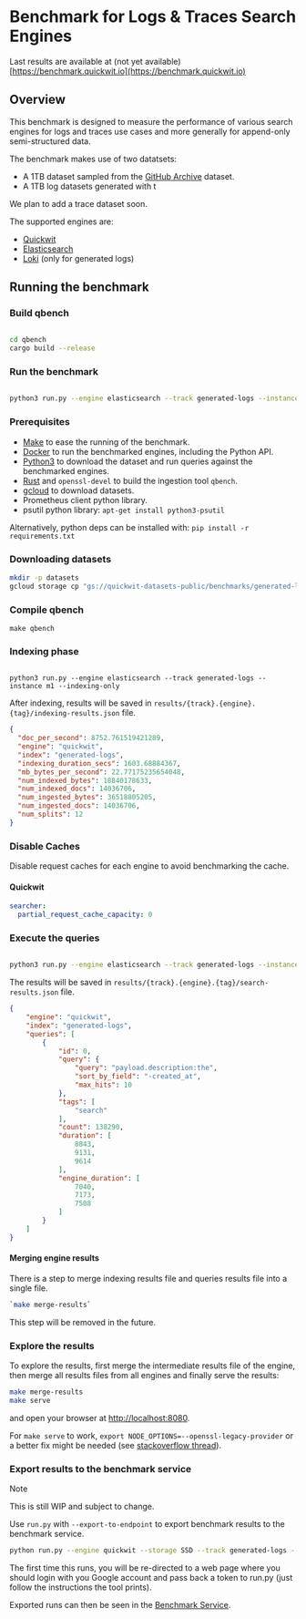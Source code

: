 # Benchmark for Logs & Traces Search Engines

Last results are available at (not yet available) [https://benchmark.quickwit.io](https://benchmark.quickwit.io)

## Overview

This benchmark is designed to measure the performance of various search engines for logs and traces use cases and more generally for append-only semi-structured data.

The benchmark makes use of two datatsets:
- A 1TB dataset sampled from the [GitHub Archive](https://www.gharchive.org/) dataset.
- A 1TB log datasets generated with t

We plan to add a trace dataset soon.

The supported engines are:
- [Quickwit](https://quickwit.io)
- [Elasticsearch](https://www.elastic.co/)
- [Loki](https://grafana.com/oss/loki/) (only for generated logs)


## Running the benchmark

### Build qbench

```bash

cd qbench
cargo build --release

```

### Run the benchmark

```bash

python3 run.py --engine elasticsearch --track generated-logs --instance m1

```

### Prerequisites

- [Make](https://www.gnu.org/software/make/) to ease the running of the benchmark.
- [Docker](https://docs.docker.com/get-docker/) to run the benchmarked engines, including the Python API.
- [Python3](https://www.python.org/downloads/) to download the dataset and run queries against the benchmarked engines.
- [Rust](https://www.rust-lang.org/tools/install) and `openssl-devel` to build the ingestion tool `qbench`.
- [gcloud](https://cloud.google.com/sdk/docs/install) to download datasets.
- Prometheus client python library.
- psutil python library: `apt-get install python3-psutil`

Alternatively, python deps can be installed with:
`pip install -r requirements.txt`

### Downloading datasets

```bash
mkdir -p datasets
gcloud storage cp "gs://quickwit-datasets-public/benchmarks/generated-logs/generated-logs-v1-????.ndjson.gz" datasets/
```

### Compile qbench

```
make qbench
```

### Indexing phase

```

python3 run.py --engine elasticsearch --track generated-logs --instance m1 --indexing-only

```

After indexing, results will be saved in `results/{track}.{engine}.{tag}/indexing-results.json` file.

```json
{
  "doc_per_second": 8752.761519421289,
  "engine": "quickwit",
  "index": "generated-logs",
  "indexing_duration_secs": 1603.68884367,
  "mb_bytes_per_second": 22.77175235654048,
  "num_indexed_bytes": 18840178633,
  "num_indexed_docs": 14036706,
  "num_ingested_bytes": 36518805205,
  "num_ingested_docs": 14036706,
  "num_splits": 12
}
```

### Disable Caches
Disable request caches for each engine to avoid benchmarking the cache.

#### Quickwit
```yaml
searcher:
  partial_request_cache_capacity: 0
```

### Execute the queries

```bash

python3 run.py --engine elasticsearch --track generated-logs --instance m1 --search-only

```

The results will be saved in `results/{track}.{engine}.{tag}/search-results.json` file.

```json
{
    "engine": "quickwit",
    "index": "generated-logs",
    "queries": [
        {
            "id": 0,
            "query": {
                "query": "payload.description:the",
                "sort_by_field": "-created_at",
                "max_hits": 10
            },
            "tags": [
                "search"
            ],
            "count": 138290,
            "duration": [
                8843,
                9131,
                9614
            ],
            "engine_duration": [
                7040,
                7173,
                7508
            ]
        }
    ]
}
```

#### Merging engine results

There is a step to merge indexing results file and queries results file into a single file.

```bash
`make merge-results`
```

This step will be removed in the future.


### Explore the results

To explore the results, first merge the intermediate results file of the engine, then merge all results files from all engines and finally serve the results:

```bash
make merge-results
make serve
```

and open your browser at [http://localhost:8080](http://localhost:8080).

For `make serve` to work, `export NODE_OPTIONS=--openssl-legacy-provider` or a better fix might be needed (see [stackoverflow thread](https://stackoverflow.com/questions/69692842/error-message-error0308010cdigital-envelope-routinesunsupported)).


### Export results to the benchmark service

> [!NOTE]
> This is still WIP and subject to change.

Use `run.py` with `--export-to-endpoint` to export benchmark results to the benchmark service.
```bash
python run.py --engine quickwit --storage SSD --track generated-logs --instance P14s_laptop --tags "$(date '+%Y%m%d')_${USER}_test_run"  --export-to-endpoint https://qw-internal-benchmark-service.104.155.161.122.nip.io --disable-exporter-https-verification
```
The first time this runs, you will be re-directed to a web page where
you should login with you Google account and pass back a token to run.py (just follow the
instructions the tool prints).

Exported runs can then be seen in the [Benchmark Service](https://qw-benchmark-service.104.155.161.122.nip.io).
